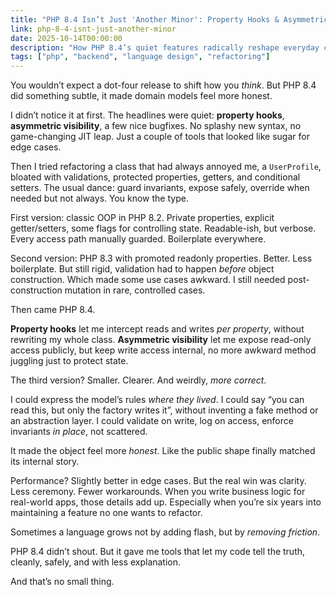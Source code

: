```yaml
---
title: "PHP 8.4 Isn’t Just 'Another Minor': Property Hooks & Asymmetric Visibility for Real Apps"
link: php-8-4-isnt-just-another-minor
date: 2025-10-14T00:00:00
description: "How PHP 8.4’s quiet features radically reshape everyday code, and help your models finally behave like themselves."
tags: ["php", "backend", "language design", "refactoring"]
---
```


You wouldn’t expect a dot-four release to shift how you *think*. But PHP 8.4 did something subtle, it made domain models feel more honest.

I didn’t notice it at first. The headlines were quiet: **property hooks**, **asymmetric visibility**, a few nice bugfixes. No splashy new syntax, no game-changing JIT leap. Just a couple of tools that looked like sugar for edge cases.

Then I tried refactoring a class that had always annoyed me, a `UserProfile`, bloated with validations, protected properties, getters, and conditional setters. The usual dance: guard invariants, expose safely, override when needed but not always. You know the type.

First version: classic OOP in PHP 8.2. Private properties, explicit getter/setters, some flags for controlling state. Readable-ish, but verbose. Every access path manually guarded. Boilerplate everywhere.

Second version: PHP 8.3 with promoted readonly properties. Better. Less boilerplate. But still rigid, validation had to happen *before* object construction. Which made some use cases awkward. I still needed post-construction mutation in rare, controlled cases.

Then came PHP 8.4.

**Property hooks** let me intercept reads and writes *per property*, without rewriting my whole class. **Asymmetric visibility** let me expose read-only access publicly, but keep write access internal, no more awkward method juggling just to protect state.

The third version? Smaller. Clearer. And weirdly, *more correct*.

I could express the model’s rules *where they lived*. I could say “you can read this, but only the factory writes it”, without inventing a fake method or an abstraction layer. I could validate on write, log on access, enforce invariants *in place*, not scattered.

It made the object feel more *honest*. Like the public shape finally matched its internal story.

Performance? Slightly better in edge cases. But the real win was clarity. Less ceremony. Fewer workarounds. When you write business logic for real-world apps, those details add up. Especially when you’re six years into maintaining a feature no one wants to refactor.

Sometimes a language grows not by adding flash, but by *removing friction*.

PHP 8.4 didn’t shout. But it gave me tools that let my code tell the truth, cleanly, safely, and with less explanation.

And that’s no small thing.